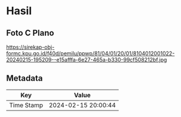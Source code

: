# Hasil

## Foto C Plano

https://sirekap-obj-formc.kpu.go.id/f40d/pemilu/ppwp/81/04/01/20/01/8104012001022-20240215-195209--e15afffa-6e27-465a-b330-99cf508212bf.jpg


## Metadata

| Key        | Value               |
| ---------- | ------------------- |
| Time Stamp | 2024-02-15 20:00:44 |



